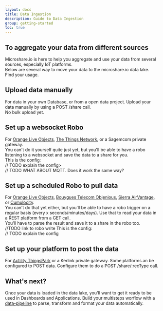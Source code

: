 ```yaml
---
layout: docs
title: Data Ingestion
description: Guide to Data Ingestion
group: getting-started
toc: true
---
```


## To aggregate your data from different sources
Microshare.io is here to help you aggregate and use your data from several sources, especially IoT platforms.  
Below are several way to move your data to the microshare.io data lake. Find your usage.  

## Upload data manually
For data in your own Database, or from a open data project.
Upload your data manually by using a POST /share call.  
No bulk upload yet.  

## Set up a websocket Robo
For [Orange Live Objects](https://liveobjects.orange-business.com/), [The Things Network](https://console.thethingsnetwork.org/), or a Sagemcom private gateway.  
You can't do it yourself quite just yet, but you'll be able to have a robo listening to a websocket and save the data to a share for you.  
This is the config:  
// TODO explain the config>  
// TODO WHAT ABOUT MQTT. Does it work the same way?

## Set up a scheduled Robo to pull data
For [Orange Live Objects](https://liveobjects.orange-business.com/), [Bouygues Telecom Objenious](https://spot.objenious.com/login), [Sierra AirVantage](https://airvantage.net/#offers), or [Cumulocity](https://www.cumulocity.com/).  
You can't do that yet either, but you'll be able to have a robo trigger on a regular basis (every x seconds/minutes/days). Use that to read your data in a REST platform from a GET call.  
You'll have to parse the result and save it to a share in the robo too.  
//TODO link to robo write
This is the config:  
// TODO explain the config  

## Set up your platform to post the data
For [Actility ThingsPark](https://partners.thingpark.com/en/dashboard) or a Kerlink private gateway.
Some platforms an be configured to POST data. Configure them to do a POST /share/:recType call.  

## What's next?
Once your data is loaded in the data lake, you'll want to get it ready to be used in Dashboards and Applications. Build your multisteps worflow with a [data-pipeline](../data-pipelines) to parse, transform and format your data automatically.  